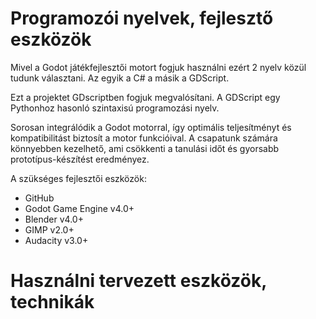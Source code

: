 # Programozói nyelvek, fejlesztő eszközök

Mivel a Godot játékfejlesztői motort fogjuk használni ezért 2 nyelv közül tudunk választani.
Az egyik a C# a másik a GDScript.

Ezt a projektet GDscriptben fogjuk megvalósítani.
A GDScript egy Pythonhoz hasonló szintaxisú programozási nyelv.

Sorosan integrálódik a Godot motorral, így optimális teljesítményt és
kompatibilitást biztosít a motor funkcióival.
A csapatunk számára könnyebben kezelhető, ami csökkenti a tanulási időt
és gyorsabb prototípus-készítést eredményez.

A szükséges fejlesztői eszközök:

- GitHub
- Godot Game Engine v4.0+
- Blender v4.0+
- GIMP v2.0+
- Audacity v3.0+

# Használni tervezett eszközök, technikák
